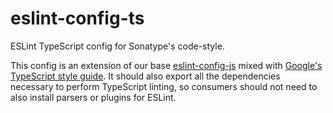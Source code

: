 # eslint-config-ts

ESLint TypeScript config for Sonatype's code-style.

This config is an extension of our base [eslint-config-js](../eslint-config-js) mixed with
[Google's TypeScript style guide](https://github.com/google/gts). It should also export all the dependencies necessary
to perform TypeScript linting, so consumers should not need to also install parsers or plugins for ESLint.
